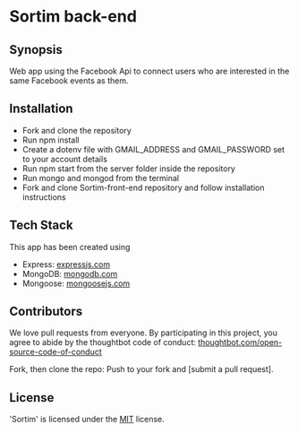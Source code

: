 # Sortim back-end

## Synopsis

Web app using the Facebook Api to connect users who are interested in the same Facebook events as them.

## Installation

- Fork and clone the repository
- Run npm install
- Create a dotenv file with GMAIL_ADDRESS and GMAIL_PASSWORD set to your account details
- Run npm start from the server folder inside the repository
- Run mongo and mongod from the terminal
- Fork and clone Sortim-front-end repository and follow installation instructions

## Tech Stack

This app has been created using

- Express: [expressjs.com](https://expressjs.com/)
- MongoDB: [mongodb.com](https://www.mongodb.com/)
- Mongoose: [mongoosejs.com](http://mongoosejs.com/)


## Contributors

We love pull requests from everyone. By participating in this project, you agree to abide by the thoughtbot code of conduct: [thoughtbot.com/open-source-code-of-conduct](https://thoughtbot.com/open-source-code-of-conduct)

Fork, then clone the repo:
Push to your fork and  [submit a pull request].


## License

'Sortim' is licensed under the [MIT](http://www.opensource.org/licenses/mit-license.php) license.
